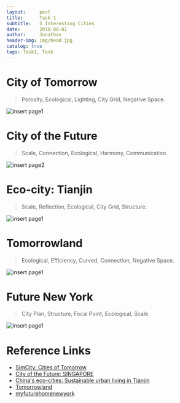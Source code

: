 ```yaml
---
layout:     post
title:      Task 1
subtitle:   5 Interesting Cities
date:       2018-08-02
author:     Jonathan
header-img: img/head.jpg
catalog: true
tags: Task1, Task
---
```


# City of Tomorrow
> Porosity, Ecological, Lighting, City Grid, Negative Space.

![insert page1](https://github.com/grasscaograss/CoDe1230-Jonathan/blob/master/img/2018-08-02task1/page1.jpg?raw=true)

# City of the Future
> Scale, Connection, Ecological, Harmony, Communication.

![insert page2](https://github.com/grasscaograss/CoDe1230-Jonathan/blob/master/img/2018-08-02task1/page2.jpg?raw=true)

# Eco-city: Tianjin
> Scale, Reflection, Ecological, City Grid, Structure.

![insert page1](https://github.com/grasscaograss/CoDe1230-Jonathan/blob/master/img/2018-08-02task1/page3.jpg?raw=true)

# Tomorrowland
> Ecological, Efficiency, Curved, Connection, Negative Space.

![insert page1](https://github.com/grasscaograss/CoDe1230-Jonathan/blob/master/img/2018-08-02task1/page4.jpg?raw=true)

# Future New York
> City Plan, Structure, Focal Point, Ecological, Scale.

![insert page1](https://github.com/grasscaograss/CoDe1230-Jonathan/blob/master/img/2018-08-02task1/page5.jpg?raw=true)


# Reference Links
- [SimCity: Cities of Tomorrow](https://install-game.com/simcity-cities-of-tomorrow-pc-game-free-download/)
- [City of the Future: SINGAPORE](https://hypnoticdanceshow.wordpress.com/2013/02/09/city-of-the-future-singapore/)
- [China's eco-cities: Sustainable urban living in Tianjin](http://www.bbc.com/future/story/20120503-sustainable-cities-on-the-rise)
- [Tomorrowland](https://www.pinterest.com.au/pin/761249143236998058/)
- [myfuturehomenewyork](https://www.pinterest.com.au/pin/431360470552394223/)
